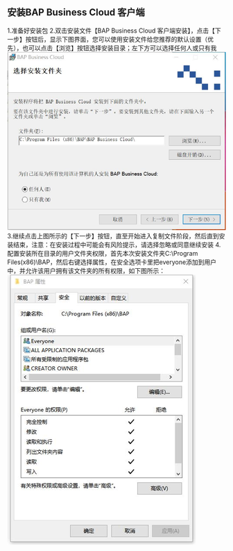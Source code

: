 ## 安装BAP Business Cloud 客户端
1.准备好安装包
2.双击安装文件【BAP Business Cloud 客户端安装】，点击【下一步】按钮后，显示下图界面，您可以使用安装文件给您推荐的默认设置（优先），也可以点击【浏览】按钮选择安装目录；左下方可以选择任何人或只有我
![图片](images/1.1.jpg)
3.继续点击上图所示的【下一步】按钮，直至开始进入复制文件阶段，然后直到安装结束，注意：在安装过程中可能会有风险提示，请选择忽略或同意继续安装
4.配置安装所在目录的用户文件夹权限，首先本次安装文件夹C:\Program Files(x86)\BAP，然后右键选择属性，在安全选项卡里把everyone添加到用户中，并允许该用户拥有该文件夹的所有权限，如下图所示：
![图片](images/1.2.jpg)

